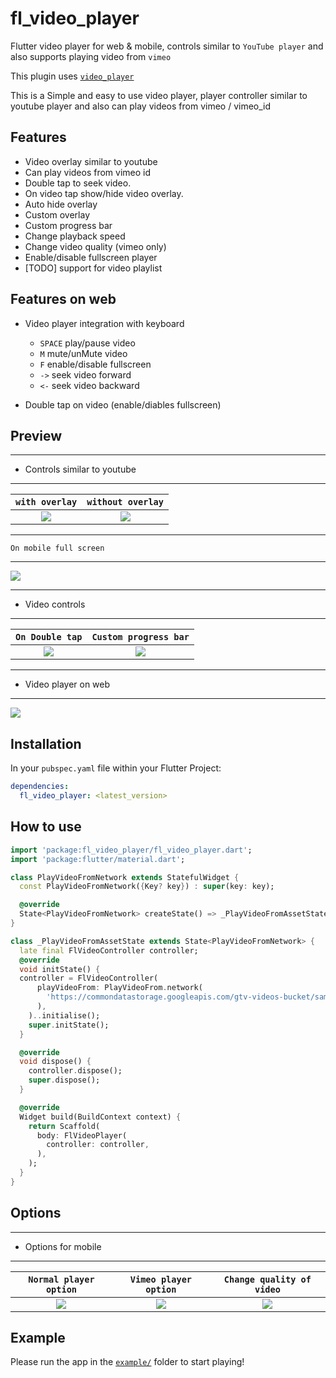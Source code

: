 # fl_video_player

Flutter video player for web & mobile, controls similar to `YouTube player` and also supports playing video from `vimeo`

This plugin uses [`video_player`](https://pub.dartlang.org/packages/video_player)

This is a Simple and easy to use video player, player controller similar to youtube player and also can play videos from vimeo / vimeo_id

## Features

- Video overlay similar to youtube
- Can play videos from vimeo id
- Double tap to seek video.
- On video tap show/hide video overlay.
- Auto hide overlay
- Custom overlay
- Custom progress bar
- Change playback speed
- Change video quality (vimeo only)
- Enable/disable fullscreen player
- [TODO] support for video playlist


## Features on web

- Video player integration with keyboard

  - `SPACE` play/pause video
  - `M` mute/unMute video
  - `F` enable/disable fullscreen
  - `->` seek video forward
  - `<-` seek video backward

- Double tap on video (enable/diables fullscreen)

## Preview

---

- Controls similar to youtube

---

|                                               `with overlay`                                               |                                             `without overlay`                                              |
| :--------------------------------------------------------------------------------------------------------: | :--------------------------------------------------------------------------------------------------------: |
| ![](https://user-images.githubusercontent.com/85326522/156813671-ba562deb-3607-46a6-800c-d3a731b22cdd.jpg) | ![](https://user-images.githubusercontent.com/85326522/156813681-fad9f1f9-d73c-478f-8477-b42342424b4a.jpg) |

---

`On mobile full screen`

---

![](https://user-images.githubusercontent.com/85326522/156813701-aa722624-fde3-4036-9392-a0107ee863b2.jpg)

---

- Video controls

---

|                                              `On Double tap`                                               |                                           `Custom progress bar`                                            |
| :--------------------------------------------------------------------------------------------------------: | :--------------------------------------------------------------------------------------------------------: |
| ![](https://user-images.githubusercontent.com/85326522/156813691-cd75c638-a4d3-4dda-8a22-eed3e43bd299.jpg) | ![](https://user-images.githubusercontent.com/85326522/156815812-e85bd5bc-2401-42d9-a7ba-c5ad2be494fa.jpg) |

---

- Video player on web

---

![](https://user-images.githubusercontent.com/85326522/156824569-d1ec705d-c278-4503-81fb-84e9dcb58336.jpg)
## Installation

In your `pubspec.yaml` file within your Flutter Project:

```yaml
dependencies:
  fl_video_player: <latest_version>
```

## How to use

```dart
import 'package:fl_video_player/fl_video_player.dart';
import 'package:flutter/material.dart';

class PlayVideoFromNetwork extends StatefulWidget {
  const PlayVideoFromNetwork({Key? key}) : super(key: key);

  @override
  State<PlayVideoFromNetwork> createState() => _PlayVideoFromAssetState();
}

class _PlayVideoFromAssetState extends State<PlayVideoFromNetwork> {
  late final FlVideoController controller;
  @override
  void initState() {
  controller = FlVideoController(
      playVideoFrom: PlayVideoFrom.network(
        'https://commondatastorage.googleapis.com/gtv-videos-bucket/sample/ForBiggerFun.mp4',
      ),
    )..initialise();
    super.initState();
  }

  @override
  void dispose() {
    controller.dispose();
    super.dispose();
  }

  @override
  Widget build(BuildContext context) {
    return Scaffold(
      body: FlVideoPlayer(
        controller: controller,
      ),
    );
  }
}

```

## Options

---

- Options for mobile

---

|                                           `Normal player option`                                           |                                           `Vimeo player option`                                            | `Change quality of video` |
| :--------------------------------------------------------------------------------------------------------: | :--------------------------------------------------------------------------------------------------------: | :--------------------------------------------------------------------------------------------------------: | 
| ![](https://user-images.githubusercontent.com/85326522/156813694-65cc70ff-f87f-4668-9ac4-7c0ee14c40cb.jpg) | ![](https://user-images.githubusercontent.com/85326522/156821283-f5470bd2-21ad-4fee-90ac-85176ccc788f.jpg) | ![](https://user-images.githubusercontent.com/85326522/156821301-7c6b1a6d-68a6-4945-8cca-d5e417042e30.jpg) | 

## Example

Please run the app in the [`example/`](https://github.com/newtaDev/fl_video_player/tree/master/example) folder to start playing!

